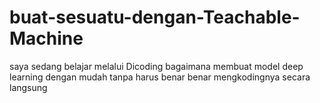 # buat-sesuatu-dengan-Teachable-Machine
saya sedang belajar melalui Dicoding bagaimana membuat model deep learning dengan mudah tanpa harus benar benar mengkodingnya secara langsung
